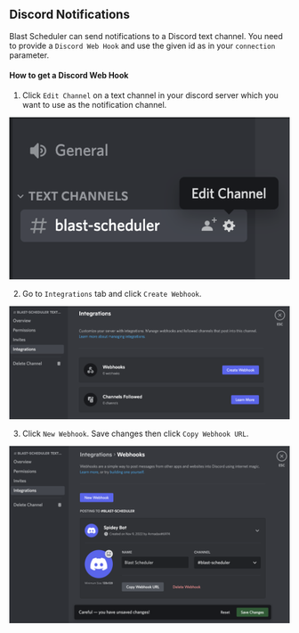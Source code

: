 ## Discord Notifications

Blast Scheduler can send notifications to a Discord text channel. You need to provide a `Discord Web Hook` and use the given id as in your `connection` parameter.

#### How to get a Discord Web Hook

1. Click `Edit Channel` on a text channel in your discord server which you want to use as the notification channel.

![discord1](../../../assets/discord1.png)

2. Go to `Integrations` tab and click `Create Webhook`.

![discord2](../../../assets/discord2.png)

3. Click `New Webhook`. Save changes then click `Copy Webhook URL`.
    
![discord3](../../../assets/discord3.png)
